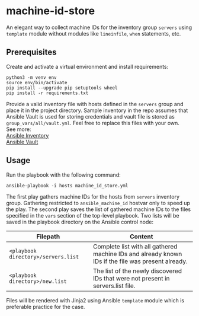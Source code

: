 # machine-id-store

An elegant way to collect machine IDs for the inventory group `servers` using `template` module without modules like `lineinfile`, `when` statements, etc.

## Prerequisites
Create and activate a virtual environment and install requirements:
```
python3 -m venv env
source env/bin/activate
pip install --upgrade pip setuptools wheel
pip install -r requirements.txt
```
Provide a valid inventory file with hosts defined in the `servers` group and place it in the project directory. Sample inventory in the repo assumes that Ansible Vault is used for storing credentials and vault file is stored as `group_vars/all/vault.yml`. Feel free to replace this files with your own.<br/>
See more:<br/>
[Ansible Inventory](https://docs.ansible.com/ansible/latest/user_guide/intro_inventory.html)<br/>
[Ansible Vault](https://docs.ansible.com/ansible/latest/user_guide/vault.html)<br/>

## Usage
Run the playbook with the following command:
```
ansible-playbook -i hosts machine_id_store.yml
```
The first play gathers machine IDs for the hosts from `servers` inventory group. Gathering restricted to `ansible_machine_id` hostvar only to speed up the play.
The second play saves the list of gathered machine IDs to the files specified in the `vars` section of the top-level playbook. Two lists will be saved in the playbook directory on the Ansible control node:

| Filepath                            | Content                                                         |
| ----------------------------------- | -------------------------------------------------------------------------------------------------- |
| `<playbook directory>/servers.list` | Complete list with all gathered machine IDs and already known IDs if the file was present already. |
| `<playbook directory>/new.list`     | The list of the newly discovered IDs that were not present in servers.list file.                   |

Files will be rendered with Jinja2 using Ansible `template` module which is preferable practice for the case.
